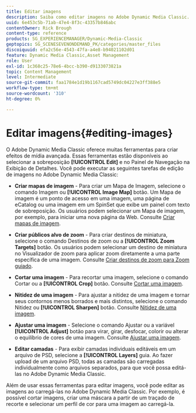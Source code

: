```yaml
---
title: Editar imagens
description: Saiba como editar imagens no Adobe Dynamic Media Classic.
uuid: 6e453c5b-71ab-47e4-8f3c-43357b846abc
contentOwner: Rick Brough
content-type: reference
products: SG_EXPERIENCEMANAGER/Dynamic-Media-Classic
geptopics: SG_SCENESEVENONDEMAND_PK/categories/master_files
discoiquuid: efa2c56e-4543-47fa-a4e8-b94021102d01
feature: Dynamic Media Classic,Asset Management
role: User
exl-id: 1c368c25-78e6-4bcc-b390-d9133073821a
topic: Content Management
level: Intermediate
source-git-commit: faa1784e1d19b1167cad5749dc04227e3ff388e5
workflow-type: tm+mt
source-wordcount: '310'
ht-degree: 0%

---
```


# Editar imagens{#editing-images}

O Adobe Dynamic Media Classic oferece muitas ferramentas para criar efeitos de mídia avançada. Essas ferramentas estão disponíveis ao selecionar a sobreposição **[!UICONTROL Edit]** e no Painel de Navegação na Exibição de Detalhes. Você pode executar as seguintes tarefas de edição de imagens no Adobe Dynamic Media Classic:

* **Criar mapas de imagem** - Para criar um Mapa de Imagem, selecione o comando Imagem ou **[!UICONTROL Image Map]** botão. Um Mapa de imagem é um ponto de acesso em uma imagem, uma página de eCatalog ou uma imagem em um SpinSet que exibe um painel com texto de sobreposição. Os usuários podem selecionar um Mapa de imagem, por exemplo, para iniciar uma nova página da Web. Consulte [Criar mapas de imagem](/help/using/creating-image-maps.md).

* **Criar públicos alvo de zoom** - Para criar destinos de miniatura, selecione o comando Destinos de zoom ou a **[!UICONTROL Zoom Targets]** botão. Os usuários podem selecionar um destino de miniatura no Visualizador de zoom para aplicar zoom diretamente a uma parte específica de uma imagem. Consulte [Criar destinos de zoom para Zoom guiado](/help/using/creating-zoom-targets-guided-zoom.md).

* **Cortar uma imagem** - Para recortar uma imagem, selecione o comando Cortar ou a **[!UICONTROL Crop]** botão. Consulte [Cortar uma imagem](/help/using/cropping-image.md).

* **Nitidez de uma imagem** - Para ajustar a nitidez de uma imagem e tornar seus contornos menos borrados e mais distintos, selecione o comando Nitidez ou **[!UICONTROL Sharpen]** botão. Consulte [Nitidez de uma imagem](/help/using/sharpening-image.md).

* **Ajustar uma imagem** - Selecione o comando Ajustar ou a variável **[!UICONTROL Adjust]** botão para virar, girar, desfocar, colorir ou alterar o equilíbrio de cores de uma imagem. Consulte [Ajustar uma imagem](/help/using/adjusting-image.md).

* **Editar camadas** - Para exibir camadas individuais editáveis em um arquivo de PSD, selecione a **[!UICONTROL Layers]** guia. Ao fazer upload de um arquivo PSD, todas as camadas são carregadas individualmente como arquivos separados, para que você possa editá-las no Adobe Dynamic Media Classic.

Além de usar essas ferramentas para editar imagens, você pode editar as imagens ao carregá-las no Adobe Dynamic Media Classic. Por exemplo, é possível cortar imagens, criar uma máscara a partir de um traçado de recorte e selecionar um perfil de cor para uma imagem ao carregá-la.
